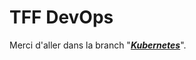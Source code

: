 # TFF DevOps
Merci d'aller dans la branch "***[Kubernetes](https://github.com/devops-2021-techni/Ansible-Raspberry/tree/Kubernetes)***".
